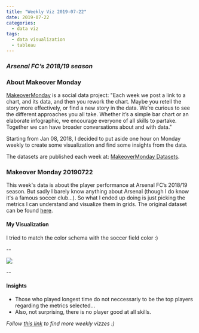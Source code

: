 ```yaml
---
title: "Weekly Viz 2019-07-22"
date: 2019-07-22
categories:
  - data viz
tags:
  - data visualization
  - tableau
---
```


### *Arsenal FC’s 2018/19 season*


### About Makeover Monday

[MakeoverMonday](http://www.makeovermonday.co.uk/) is a social data project:
"Each week we post a link to a chart, and its data, and then you rework the chart.
Maybe you retell the story more effectively, or find a new story in the data.
We’re curious to see the different approaches you all take. Whether it’s a simple bar chart or an elaborate infographic, we encourage everyone of all skills to partake.
Together we can have broader conversations about and with data."

Starting from Jan 08, 2018, I decided to put aside one hour on Monday weekly to create some visualization and find some insights from the data.

The datasets are published each week at: [MakeoverMonday Datasets](http://www.makeovermonday.co.uk/data/).

### Makeover Monday 20190722

This week's data is about the player performance at Arsenal FC’s 2018/19 season. But sadly I barely know anything about Arsenal (though I do know it's a famous soccer club...). So what I ended up doing is just picking the metrics I can understand and visualize them in grids. The original dataset can be found [here](https://www.transfermarkt.co.uk/arsenal-fc/leistungsdaten/verein/11/reldata/GB1%262018).  

#### My Visualization

I tried to match the color schema with the soccer field color :)  

--  
<div class='tableauPlaceholder' id='viz1563848623897' style='position: relative'>
<noscript><a href='#'>
  <img alt=' ' src='https:&#47;&#47;public.tableau.com&#47;static&#47;images&#47;Ma&#47;MakeOverMonday20190722&#47;ArsenalFCPlayers&#47;1_rss.png' style='border: none' />
</a></noscript>
<object class='tableauViz'  style='display:none;'>
  <param name='host_url' value='https%3A%2F%2Fpublic.tableau.com%2F' />
  <param name='embed_code_version' value='3' />
  <param name='site_root' value='' />
  <param name='name' value='MakeOverMonday20190722&#47;ArsenalFCPlayers' />
  <param name='tabs' value='no' />
  <param name='toolbar' value='yes' />
  <param name='static_image' value='https:&#47;&#47;public.tableau.com&#47;static&#47;images&#47;Ma&#47;MakeOverMonday20190722&#47;ArsenalFCPlayers&#47;1.png' /> 
  <param name='animate_transition' value='yes' />
  <param name='display_static_image' value='yes' />
  <param name='display_spinner' value='yes' />
  <param name='display_overlay' value='yes' />
  <param name='display_count' value='yes' />
</object></div>            
<script type='text/javascript'>                
  var divElement = document.getElementById('viz1563848623897');              
  var vizElement = divElement.getElementsByTagName('object')[0];        
  vizElement.style.width='800px';vizElement.style.height='827px';          
  var scriptElement = document.createElement('script');                  
  scriptElement.src = 'https://public.tableau.com/javascripts/api/viz_v1.js';    
  vizElement.parentNode.insertBefore(scriptElement, vizElement);            
</script>
  
--  

#### Insights
* Those who played longest time do not neccessariy to be the top players regarding the metrics selected...  
* Also, not surprising, there is no player good at all skills.  


*Follow [this link](https://yudong-94.github.io/personal-website/project/MakeOverMonday2019/) to find more weekly vizzes :)*